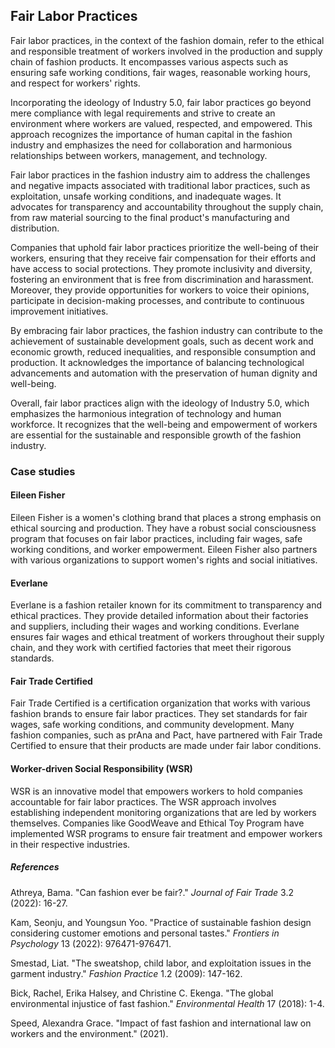 ﻿## Fair Labor Practices

Fair labor practices, in the context of the fashion domain, refer to the ethical and responsible treatment of workers involved in the production and supply chain of fashion products. It encompasses various aspects such as ensuring safe working conditions, fair wages, reasonable working hours, and respect for workers' rights.

Incorporating the ideology of Industry 5.0, fair labor practices go beyond mere compliance with legal requirements and strive to create an environment where workers are valued, respected, and empowered. This approach recognizes the importance of human capital in the fashion industry and emphasizes the need for collaboration and harmonious relationships between workers, management, and technology.

Fair labor practices in the fashion industry aim to address the challenges and negative impacts associated with traditional labor practices, such as exploitation, unsafe working conditions, and inadequate wages. It advocates for transparency and accountability throughout the supply chain, from raw material sourcing to the final product's manufacturing and distribution.

Companies that uphold fair labor practices prioritize the well-being of their workers, ensuring that they receive fair compensation for their efforts and have access to social protections. They promote inclusivity and diversity, fostering an environment that is free from discrimination and harassment. Moreover, they provide opportunities for workers to voice their opinions, participate in decision-making processes, and contribute to continuous improvement initiatives.

By embracing fair labor practices, the fashion industry can contribute to the achievement of sustainable development goals, such as decent work and economic growth, reduced inequalities, and responsible consumption and production. It acknowledges the importance of balancing technological advancements and automation with the preservation of human dignity and well-being.

Overall, fair labor practices align with the ideology of Industry 5.0, which emphasizes the harmonious integration of technology and human workforce. It recognizes that the well-being and empowerment of workers are essential for the sustainable and responsible growth of the fashion industry.

### Case studies

#### Eileen Fisher

Eileen Fisher is a women's clothing brand that places a strong emphasis on ethical sourcing and production. They have a robust social consciousness program that focuses on fair labor practices, including fair wages, safe working conditions, and worker empowerment. Eileen Fisher also partners with various organizations to support women's rights and social initiatives.

#### Everlane

Everlane is a fashion retailer known for its commitment to transparency and ethical practices. They provide detailed information about their factories and suppliers, including their wages and working conditions. Everlane ensures fair wages and ethical treatment of workers throughout their supply chain, and they work with certified factories that meet their rigorous standards.

#### Fair Trade Certified

Fair Trade Certified is a certification organization that works with various fashion brands to ensure fair labor practices. They set standards for fair wages, safe working conditions, and community development. Many fashion companies, such as prAna and Pact, have partnered with Fair Trade Certified to ensure that their products are made under fair labor conditions.

#### Worker-driven Social Responsibility (WSR)

WSR is an innovative model that empowers workers to hold companies accountable for fair labor practices. The WSR approach involves establishing independent monitoring organizations that are led by workers themselves. Companies like GoodWeave and Ethical Toy Program have implemented WSR programs to ensure fair treatment and empower workers in their respective industries.
##### References
Athreya, Bama. "Can fashion ever be fair?." _Journal of Fair Trade_ 3.2 (2022): 16-27.

Kam, Seonju, and Youngsun Yoo. "Practice of sustainable fashion design considering customer emotions and personal tastes." _Frontiers in Psychology_ 13 (2022): 976471-976471.

Smestad, Liat. "The sweatshop, child labor, and exploitation issues in the garment industry." _Fashion Practice_ 1.2 (2009): 147-162.

Bick, Rachel, Erika Halsey, and Christine C. Ekenga. "The global environmental injustice of fast fashion." _Environmental Health_ 17 (2018): 1-4.

Speed, Alexandra Grace. "Impact of fast fashion and international law on workers and the environment." (2021).
